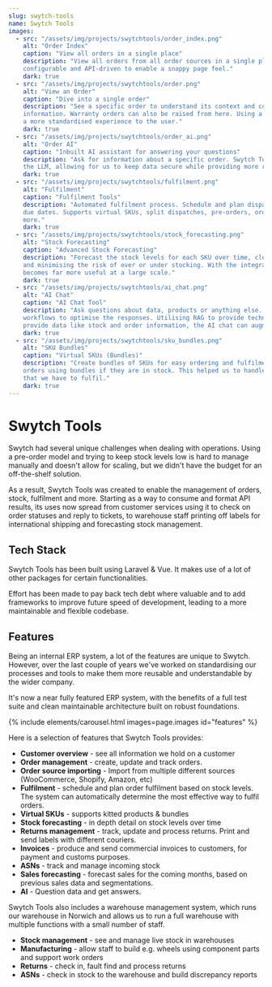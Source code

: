 ```yaml
---
slug: swytch-tools
name: Swytch Tools
images:
  - src: "/assets/img/projects/swytchtools/order_index.png"
    alt: "Order Index"
    caption: "View all orders in a single place"
    description: "View all orders from all order sources in a single place. The table is sortable, searchable, 
    configurable and API-driven to enable a snappy page feel."
    dark: true
  - src: "/assets/img/projects/swytchtools/order.png"
    alt: "View an Order"
    caption: "Dive into a single order"
    description: "See a specific order to understand its context and contents, dispatches and customer 
    information. Warranty orders can also be raised from here. Using a consistent layout across CRUD pages provides 
    a more standardised experience to the user."
    dark: true
  - src: "/assets/img/projects/swytchtools/order_ai.png"
    alt: "Order AI"
    caption: "Inbuilt AI assistant for answering your questions"
    description: "Ask for information about a specific order. Swytch Tools will automatically supply the context to 
    the LLM, allowing for us to keep data secure while providing more relevant answers."
    dark: true
  - src: "/assets/img/projects/swytchtools/fulfilment.png"
    alt: "Fulfilment"
    caption: "Fulfilment Tools"
    description: "Automated fulfilment process. Schedule and plan dispatches for orders based on stock levels and 
    due dates. Supports virtual SKUs, split dispatches, pre-orders, order prioritisation, custom routing rules and 
    more."
    dark: true
  - src: "/assets/img/projects/swytchtools/stock_forecasting.png"
    alt: "Stock Forecasting"
    caption: "Advanced Stock Forecasting"
    description: "Forecast the stock levels for each SKU over time, clearly seeing when and why any changes occur 
    and minimising the risk of over or under stocking. With the integrated business intelligence platform, this 
    becomes far more useful at a large scale."
    dark: true
  - src: "/assets/img/projects/swytchtools/ai_chat.png"
    alt: "AI Chat"
    caption: "AI Chat Tool"
    description: "Ask questions about data, products or anything else. This AI uses a model router and advanced 
    workflows to optimise the responses. Utilising RAG to provide technical product information, and tools to 
    provide data like stock and order information, the AI chat can augment workflows across the business."
    dark: true
  - src: "/assets/img/projects/swytchtools/sku_bundles.png"
    alt: "SKU Bundles"
    caption: "Virtual SKUs (Bundles)"
    description: "Create bundles of SKUs for easy ordering and fulfilment. The system will automatically fulfil 
    orders using bundles if they are in stock. This helped us to handle the huge numbers of combinations of kits 
    that we have to fulfil."
    dark: true
---
```


# Swytch Tools

Swytch had several unique challenges when dealing with operations. Using a pre-order model and trying to keep stock 
levels low is hard to manage manually and doesn't allow for scaling, but we didn't have the budget for an 
off-the-shelf solution.

As a result, Swytch Tools was created to enable the management of orders, stock, fulfilment and more. Starting as a 
way to consume and format API results, its uses now spread from customer services using it to check on order statuses 
and reply to tickets, to warehouse staff printing off labels for international shipping and forecasting stock management.

## Tech Stack

Swytch Tools has been built using Laravel & Vue. It makes use of a lot of other packages for certain functionalities.

Effort has been made to pay back tech debt where valuable and to add frameworks to improve future speed of 
development, leading to a more maintainable and flexible codebase.

## Features

Being an internal ERP system, a lot of the features are unique to Swytch. However, over the last couple of years 
we've worked on standardising our processes and tools to make them more reusable and understandable by the wider 
company. 

It's now a near fully featured ERP system, with the benefits of a full test suite and clean maintainable 
architecture built on robust foundations.

{% include elements/carousel.html images=page.images id="features" %}

Here is a selection of features that Swytch Tools provides:

- **Customer overview** - see all information we hold on a customer
- **Order management** - create, update and track orders.
- **Order source importing** - Import from multiple different sources (WooCommerce, Shopify, Amazon, etc)
- **Fulfilment** - schedule and plan order fulfilment based on stock levels. The system can automatically determine the 
  most effective way to fulfil orders.
- **Virtual SKUs** - supports kitted products & bundles
- **Stock forecasting** - in depth detail on stock levels over time
- **Returns management** - track, update and process returns. Print and send labels with different couriers.
- **Invoices** - produce and send commercial invoices to customers, for payment and customs purposes.
- **ASNs** - track and manage incoming stock
- **Sales forecasting** - forecast sales for the coming months, based on previous sales data and segmentations.
- **AI** - Question data and get answers.

Swytch Tools also includes a warehouse management system, which runs our warehouse in Norwich and allows us to run a 
full warehouse with multiple functions with a small number of staff. 

- **Stock management** - see and manage live stock in warehouses
- **Manufacturing** - allow staff to build e.g. wheels using component parts and support work orders
- **Returns** - check in, fault find and process returns
- **ASNs** - check in stock to the warehouse and build discrepancy reports
